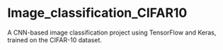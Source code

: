 # Image_classification_CIFAR10
A CNN-based image classification project using TensorFlow and Keras, trained on the CIFAR-10 dataset.
